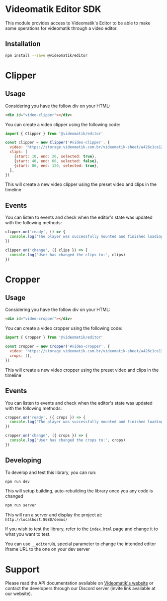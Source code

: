 # Videomatik Editor SDK

This module provides access to Videomatik's Editor to be able to make some
operations for videomatik through a video editor.

## Installation

```bash
npm install --save @videomatik/editor
```

# Clipper

## Usage

Considering you have the follow div on your HTML:

```html
<div id="video-clipper"></div>
```

You can create a video clipper using the following code:

```javascript
import { Clipper } from '@videomatik/editor'

const clipper = new Clipper('#video-clipper', {
  video: 'https://storage.videomatik.com.br/videomatik-sheet/a426c1ce128.mp4',
  clips: [
    {start: 10, end: 20, selected: true},
    {start: 40, end: 60, selected: false},
    {start: 80, end: 120, selected: true},
  ],
})
```

This will create a new video clipper using the preset video and clips in the timeline

## Events

You can listen to events and check when the editor's state was updated with the
following methods:

```javascript
clipper.on('ready', () => {
  console.log('The player was successfully mounted and finished loading')
})

clipper.on('change', ({ clips }) => {
  console.log('User has changed the clips to:', clips)
})
```

# Cropper

## Usage

Considering you have the follow div on your HTML:

```html
<div id="video-cropper"></div>
```

You can create a video cropper using the following code:

```javascript
import { Cropper } from '@videomatik/editor'

const cropper = new Cropper('#video-cropper', {
  video: 'https://storage.videomatik.com.br/videomatik-sheet/a426c1ce128.mp4',
  crops: [],
})
```

This will create a new video cropper using the preset video and clips in the timeline

## Events

You can listen to events and check when the editor's state was updated with the
following methods:

```javascript
cropper.on('ready', ({ crops }) => {
  console.log('The player was successfully mounted and finished loading, the default crops are:', crops)
})

cropper.on('change', ({ crops }) => {
  console.log('User has changed the crops to:', crops)
})
```

## Developing

To develop and test this library, you can run:

```bash
npm run dev
```

This will setup building, auto-rebuilding the library once you any code is changed

```bash
npm run server
```

This will run a server and display the project at: `http://localhost:8080/demos/`

If you wish to test the library, refer to the `index.html` page and change it
to what you want to test.

You can use `__editorURL` special parameter to change the intended editor
iframe URL to the one on your dev server

# Support

Please read the API documentation available on [Videomatik's website](https://videomatik.com.br) or contact the developers through our Discord server (invite link available at our website).
